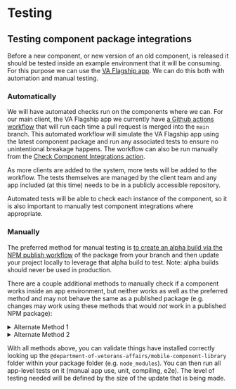 # Testing

## Testing component package integrations

Before a new component, or new version of an old component, is released it should be tested inside an example environment that it will be consuming. For this purpose we can use the [VA Flagship app](https://github.com/department-of-veterans-affairs/va-mobile-app). We can do this both with automation and manual testing.

### Automatically

We will have automated checks run on the components where we can. For our main client, the VA Flagship app we currently have [a Github actions workflow](https://github.com/department-of-veterans-affairs/va-mobile-library/blob/main/.github/workflows/check-component-integrations.yml) that will run each time a pull request is merged into the `main` branch. This automated workflow will simulate the VA Flagship app using the latest component package and run any associated tests to ensure no unintentional breakage happens. The workflow can also be run manually from the [Check Component Integrations action](https://github.com/department-of-veterans-affairs/va-mobile-library/actions/workflows/check-component-integrations.yml).

As more clients are added to the system, more tests will be added to the workflow. The tests themselves are managed by the client team and any app included (at this time) needs to be in a publicly accessible repository.

Automated tests will be able to check each instance of the component, so it is also important to manually test component integrations where appropriate.

### Manually

The preferred method for manual testing is [to create an alpha build via the NPM publish workflow](https://github.com/department-of-veterans-affairs/va-mobile-library/actions/workflows/publish.yml) of the package from your branch and then update your project locally to leverage that alpha build to test. Note: alpha builds should never be used in production.

There are a couple additional methods to manually check if a component works inside an app environment, but neither works as well as the preferred method and may not behave the same as a published package (e.g. changes may work using these methods that would _not_ work in a published NPM package): 
<details>
<summary>Alternate Method 1</summary>
The first option is to manually install the local component into the app you're testing in by running: `yarn add file:../../va-mobile-library/packages/components` (assumes va-mobile-app and va-mobile-library are siblings, if they are not, change the path). This method points directly to the component file you're testing. The downside here is that your watch command may not work, so you'll need to rebuild the app to see changes (or update the watch configuration).

</details>

<details>
<summary>Alternate Method 2</summary>
The second is to use [local dependency linking through yarn commands](https://classic.yarnpkg.com/lang/en/docs/cli/link/). This creates a symlink to the local component from the app. There are some [Metro config changes that need to happen for this to work](https://github.com/facebook/metro/issues/1) and support is a little iffy at the moment, but it's certainly an option, although not highly recommended at this point.

</details>

With all methods above, you can validate things have installed correctly looking up the `@department-of-veterans-affairs/mobile-component-library` folder within your package folder (e.g. `node_modules`). You can then run all app-level tests on it (manual app use, unit, compiling, e2e). The level of testing needed will be defined by the size of the update that is being made.
